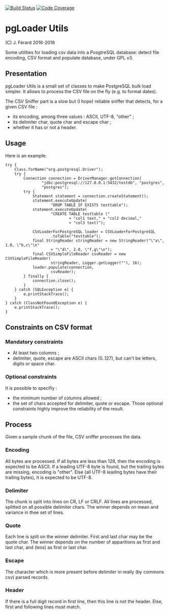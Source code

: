 [![Build Status](https://app.travis-ci.com/jferard/pgloaderutils.svg?branch=master)](https://travis-ci.com/github/jferard/pgloaderutils)
[![Code Coverage](https://img.shields.io/codecov/c/github/jferard/pgloaderutils/master.svg)](https://codecov.io/github/jferard/pgloaderutils?branch=master)

# pgLoader Utils
(C) J. Férard 2016-2018

Some utilities for loading csv data into a PosgtreSQL database: detect file encoding, CSV format and populate database, under GPL v3.

## Presentation
pgLoader Utils is a small set of classes to make PostgreSQL bulk load simpler.
It allows to process the CSV file on the fly (e.g. to format dates).

The CSV Sniffer part is a slow but (I hope) reliable sniffer that detects, for a given CSV file :
- its encoding, among three values : ASCII, UTF-8, "other" ;
- its delimiter char, quote char and escape char ;
- whether it has or not a header.

## Usage
Here is an example:

    try {
        Class.forName("org.postgresql.Driver");
        try {
            Connection connection = DriverManager.getConnection(
                    "jdbc:postgresql://127.0.0.1:5432/testdb", "postgres",
                    "postgres");
            try {
                Statement statement = connection.createStatement();
                statement.executeUpdate(
                        "DROP TABLE IF EXISTS testtable");
                statement.executeUpdate(
                        "CREATE TABLE testtable ("
                                + "col1 text," + "col2 decimal,"
                                + "col3 text)");

                CSVLoaderForPostgreSQL loader = CSVLoaderForPostgreSQL
                        .toTable("testtable");
                final StringReader stringReader = new StringReader("\"a\", 1.0, \"b,c\"\n"
                        + "\"d\", 2.0, \"f,g\"\n");
                final CSVSimpleFileReader csvReader = new CSVSimpleFileReader(
                        stringReader, Logger.getLogger(""), 16);
                loader.populate(connection,
                        csvReader);
            } finally {
                connection.close();
            }
        } catch (SQLException e) {
            e.printStackTrace();
        }
    } catch (ClassNotFoundException e) {
        e.printStackTrace();
    }


## Constraints on CSV format
### Mandatory constraints
* At least two columns ;
* delimiter, quote, escape are ASCII chars (0..127), but can't be letters, digits or space char.

### Optional constraints
It is possible to specifiy :
* the minimum number of columns allowed ;
* the set of chars accepted for delimiter, quote or escape.
Those optional constraints highly improve the reliability of the result.

## Process
Given a sample chunk of the file, CSV sniffer processes the data.

### Encoding
All bytes are processed. If all bytes are less than 128, then the encoding is expected to be ASCII. If a leading UTF-8 byte is found, but the trailing bytes are missing, encoding is "other". Else (all UTF-8 leading bytes have their trailing bytes), it is expected to be UTF-8.

### Delimiter
The chunk is split into lines on CR, LF or CRLF.
All lines are processed, splitted on all possible delimiter chars. The winner depends on mean and variance in thee set of lines.

### Quote
Each line is split on the winner delimiter. First and last char may be the quote char. The winner depends on the number of apparitions as first and last char, and (less) as first or last char. 

### Escape
The character which is more present before delimiter in really (by commons csv) parsed records.

### Header
If there is a full digit record in first line, then this line is not the header. Else, first and following lines must match.